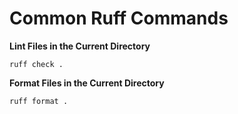 

# Common Ruff Commands

**Lint Files in the Current Directory**
```
ruff check .
```

**Format Files in the Current Directory**
```
ruff format .
```
